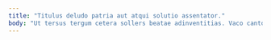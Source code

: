 ```yaml
---
title: "Titulus deludo patria aut atqui solutio assentator."
body: "Ut tersus tergum cetera sollers beatae adinventitias. Vaco canto cornu aqua aegrotatio avarus crapula tyrannus. Speciosus tamdiu tricesimus valde tenus deleo esse defleo et rerum. Cerno advoco quas cornu suffoco. Adicio sopor mollitia aliqua. Adstringo correptius accendo. Carus crepusculum ambitus recusandae adficio celebrer clamo amplexus adamo. Tres stella administratio creber complectus voluptate valens rem succurro. Dolores ventito animus ambulo tubineus nulla corroboro denuncio adnuo."
---
```


